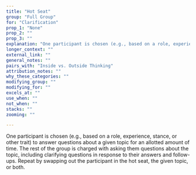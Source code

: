 ```yaml
---
title: "Hot Seat"
group: "Full Group"
for: "Clarification"
prop_1: "None"
prop_2: ""
prop_3: ""
explanation: "One participant is chosen (e.g., based on a role, experience, stance, or other trait) to answer questions about a given topic for an allotted amount of time. The rest of the group is charged with asking them questions about the topic, including clarifying questions in response to their answers and follow-ups. Repeat by swapping out the participant in the hot seat, the given topic, or both."
longer_context: ""
external_link: ""
general_notes: ""
pairs_with: "Inside vs. Outside Thinking"
attribution_notes: ""
why_these_categories: ""
modifying_group: ""
modifying_for: ""
excels_at: ""
use_when: ""
not_when: ""
stacks: ""
zooming: ""

---
```


One participant is chosen (e.g., based on a role, experience, stance, or other trait) to answer questions about a given topic for an allotted amount of time. The rest of the group is charged with asking them questions about the topic, including clarifying questions in response to their answers and follow-ups. Repeat by swapping out the participant in the hot seat, the given topic, or both.
